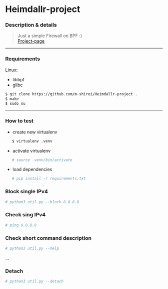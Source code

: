 # Heimdallr-project
### Description & details
> Just a simple Firewall on BPF :) <br>
[Project-page](https://www.notion.so/Heimdallr-project-7307e47c13cd47a785983d0ca4843f4a)
---
### Requirements
Linux:
* libbpf
* glibc

```bash
$ git clone https://github.com/m-shiroi/Heimdallr-project .
$ make
$ sudo su
```
---
### How to test
* create new virtualenv
```bash
   $ virtualenv .venv
```

* activate virtualenv
```bash
   # source .venv/bin/activate
```

* load dependencies
```bash
   # pip install -r requirements.txt
```

### Block single IPv4
```bash
# python3 util.py --block 8.8.8.8
```
### Check sing IPv4
```bash
# ping 8.8.8.8
```
### Check short command description
```bash
# python3 util.py --help
```
...
### Detach
```bash
# python3 util.py --detach
```



